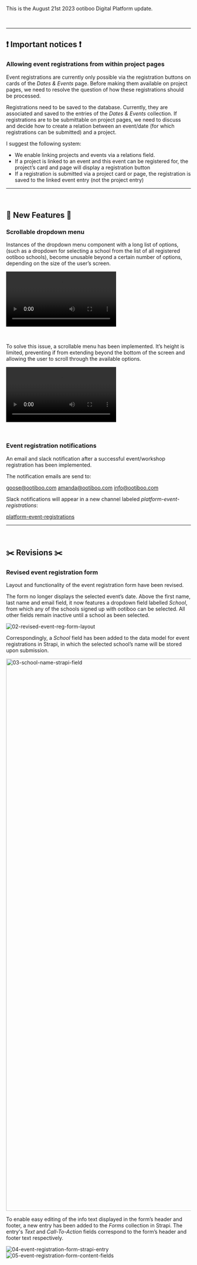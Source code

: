 This is the August 21st 2023 ootiboo Digital Platform update.

<br>

--- 

## ❗ Important notices ❗

### Allowing event registrations from within project pages

Event registrations are currently only possible via the registration buttons on cards of the _Dates & Events_ page. Before making them available on project pages, we need to resolve the question of how these registrations should be processed.

Registrations need to be saved to the database. Currently, they are associated and saved to the entries of the _Dates & Events_ collection. If registrations are to be submittable on project pages, we need to discuss and decide how to create a relation between an event/date (for which registrations can be submitted) and a project.

I suggest the following system: 

- We enable linking projects and events via a relations field. 
- If a project is linked to an event and this event can be registered for, the project’s card and page will display a registration button
- If a registration is submitted via a project card or page, the registration is saved to the linked event entry (not the project entry)

--- 

<br>

## 🚀 New Features 🚀

### Scrollable dropdown menu

Instances of the dropdown menu component with a long list of options, (such as a dropdown for selecting a school from the list of all registered ootiboo schools), become unusable beyond a certain number of options, depending on the size of the user’s screen.

<video 
  src     ="https://github.com/joh-sch/ootiboo-Update-Notes/assets/39758027/7dcc39ff-b6bd-4c96-a65a-fba2011e7562" 
  controls="controls" 
  style   ="max-width: 100%;">
</video>

<br>

To solve this issue, a scrollable menu has been implemented. It’s height is limited, preventing if from extending beyond the bottom of the screen and allowing the user to scroll through the available options.

<video 
  src     ="https://github.com/joh-sch/ootiboo-Update-Notes/assets/39758027/941949c1-ea4b-480d-97fd-91885c31fcfb" 
  controls="controls" 
  style   ="max-width: 100%;">
</video>

<br>

### Event registration notifications

An email and slack notification after a successful event/workshop registration has been implemented.

The notification emails are send to:

goose@ootiboo.com
amanda@ootiboo.com
info@ootiboo.com

Slack notifications will appear in a new channel labeled _platform-event-registrations_:

[platform-event-registrations](https://app.slack.com/client/T029BLU51LG/C05NSRW6Q58)

---

<br>

## ✂️ Revisions ✂️

### Revised event registration form

Layout and functionality of the event registration form have been revised. 

The form no longer displays the selected event’s date. Above the first name, last name and email field, it now features a dropdown field labelled _School_, from which any of the schools signed up with ootiboo can be selected. All other fields remain inactive until a school as been selected.

![02-revised-event-reg-form-layout](https://github.com/joh-sch/ootiboo-Update-Notes/assets/39758027/aaaad01b-848b-4526-9b9b-65bf70f24bfb)

Correspondingly, a _School_ field has been added to the data model for event registrations in Strapi, in which the selected school’s name will be stored upon submission.

<img width="1504" alt="03-school-name-strapi-field" src="https://github.com/joh-sch/ootiboo-Update-Notes/assets/39758027/4b158037-f40f-4ba4-aa13-c0a7599f3ac2">

To enable easy editing of the info text displayed in the form’s header and footer, a new entry has been added to the _Forms_ collection in Strapi. The entry's _Text_ and _Call-To-Action_ fields correspond to the form’s header and footer text respectively.

![04-event-registration-form-strapi-entry](https://github.com/joh-sch/ootiboo-Update-Notes/assets/39758027/42be6bad-a591-4dec-9cf1-168b967eef56)
![05-event-registration-form-content-fields](https://github.com/joh-sch/ootiboo-Update-Notes/assets/39758027/323b6217-a9b3-42d6-9888-a79350612093)

<br>
